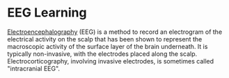 # EEG Learning

[Electroencephalography](https://en.wikipedia.org/wiki/Electroencephalography) (EEG) is a method to record an electrogram of the electrical activity on the scalp that has been shown to represent the macroscopic activity of the surface layer of the brain underneath. It is typically non-invasive, with the electrodes placed along the scalp. Electrocorticography, involving invasive electrodes, is sometimes called "intracranial EEG".